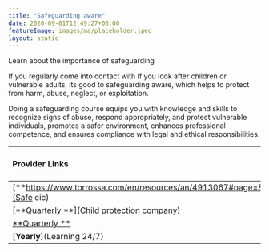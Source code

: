 ```yaml
---
title: "Safeguarding aware"
date: 2020-09-01T12:49:27+06:00
featureImage: images/ma/placeholder.jpeg
layout: static
---
```


Learn about the importance of safeguarding

If you regularly come into contact with If you look after children or vulnerable adults, its good to safeguarding aware, which helps to protect from harm, abuse, neglect, or exploitation. 

Doing a safeguarding course equips you with knowledge and skills to recognize signs of abuse, respond appropriately, and protect vulnerable individuals, promotes a safer environment, enhances professional competence, and ensures compliance with legal and ethical responsibilities.

| Provider Links      | Free or Paid  |  
| :-----------          | :--------------:      |  
| [**https://www.torrossa.com/en/resources/an/4913067#page=84**](Safe cic) | Online | 
| [**Quarterly **](Child protection company) | Online | 
| [**Quarterly **](Educare) | Online | 
| [**Yearly**](Learning 24/7) |  | 
  

<br/><br/>







